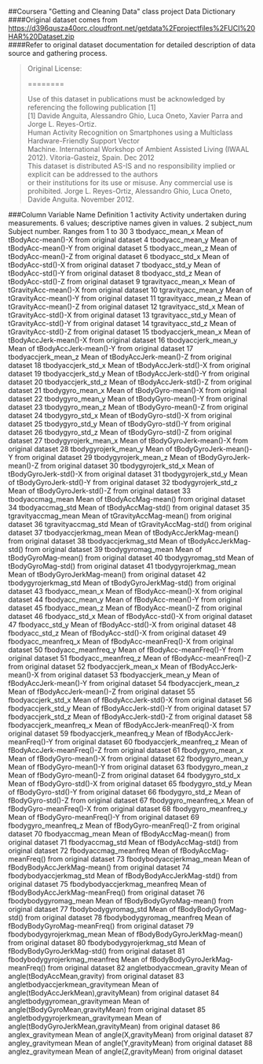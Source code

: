 		
##Coursera "Getting and Cleaning Data" class project Data Dictionary	
####Original dataset comes from https://d396qusza40orc.cloudfront.net/getdata%2Fprojectfiles%2FUCI%20HAR%20Dataset.zip	
####Refer to original dataset documentation for detailed description of data source and gathering process.	
	
>Original License:	
>	
>========	
>	
>Use of this dataset in publications must be acknowledged by referencing the following publication [1] 	
>[1] Davide Anguita, Alessandro Ghio, Luca Oneto, Xavier Parra and Jorge L. Reyes-Ortiz. 	
>Human Activity Recognition on Smartphones using a Multiclass Hardware-Friendly Support Vector	
>Machine. International Workshop of Ambient Assisted Living (IWAAL 2012). Vitoria-Gasteiz, Spain. Dec 2012	
>This dataset is distributed AS-IS and no responsibility implied or explicit can be addressed to the authors 	
>or their institutions for its use or misuse. Any commercial use is prohibited.	
>Jorge L. Reyes-Ortiz, Alessandro Ghio, Luca Oneto, Davide Anguita. November 2012.	
		
		
###Column	Variable Name	Definition
1	activity	                Activity undertaken during measurements. 6 values; descriptive names given in values.
2	subject_num	              Subject number. Ranges from 1 to 30
3	tbodyacc_mean_x	          Mean of tBodyAcc-mean()-X from original dataset
4	tbodyacc_mean_y	          Mean of tBodyAcc-mean()-Y from original dataset
5	tbodyacc_mean_z	          Mean of tBodyAcc-mean()-Z from original dataset
6	tbodyacc_std_x	          Mean of tBodyAcc-std()-X from original dataset
7	tbodyacc_std_y	          Mean of tBodyAcc-std()-Y from original dataset
8	tbodyacc_std_z	          Mean of tBodyAcc-std()-Z from original dataset
9	tgravityacc_mean_x	      Mean of tGravityAcc-mean()-X from original dataset
10	tgravityacc_mean_y	    Mean of tGravityAcc-mean()-Y from original dataset
11	tgravityacc_mean_z	    Mean of tGravityAcc-mean()-Z from original dataset
12	tgravityacc_std_x	      Mean of tGravityAcc-std()-X from original dataset
13	tgravityacc_std_y	      Mean of tGravityAcc-std()-Y from original dataset
14	tgravityacc_std_z	      Mean of tGravityAcc-std()-Z from original dataset
15	tbodyaccjerk_mean_x	    Mean of tBodyAccJerk-mean()-X from original dataset
16	tbodyaccjerk_mean_y	    Mean of tBodyAccJerk-mean()-Y from original dataset
17	tbodyaccjerk_mean_z	    Mean of tBodyAccJerk-mean()-Z from original dataset
18	tbodyaccjerk_std_x	    Mean of tBodyAccJerk-std()-X from original dataset
19	tbodyaccjerk_std_y	    Mean of tBodyAccJerk-std()-Y from original dataset
20	tbodyaccjerk_std_z	    Mean of tBodyAccJerk-std()-Z from original dataset
21	tbodygyro_mean_x	      Mean of tBodyGyro-mean()-X from original dataset
22	tbodygyro_mean_y	      Mean of tBodyGyro-mean()-Y from original dataset
23	tbodygyro_mean_z	      Mean of tBodyGyro-mean()-Z from original dataset
24	tbodygyro_std_x	        Mean of tBodyGyro-std()-X from original dataset
25	tbodygyro_std_y	        Mean of tBodyGyro-std()-Y from original dataset
26	tbodygyro_std_z	        Mean of tBodyGyro-std()-Z from original dataset
27	tbodygyrojerk_mean_x	  Mean of tBodyGyroJerk-mean()-X from original dataset
28	tbodygyrojerk_mean_y	  Mean of tBodyGyroJerk-mean()-Y from original dataset
29	tbodygyrojerk_mean_z	  Mean of tBodyGyroJerk-mean()-Z from original dataset
30	tbodygyrojerk_std_x	    Mean of tBodyGyroJerk-std()-X from original dataset
31	tbodygyrojerk_std_y	    Mean of tBodyGyroJerk-std()-Y from original dataset
32	tbodygyrojerk_std_z	    Mean of tBodyGyroJerk-std()-Z from original dataset
33	tbodyaccmag_mean	      Mean of  tBodyAccMag-mean() from original dataset
34	tbodyaccmag_std	        Mean of tBodyAccMag-std() from original dataset
35	tgravityaccmag_mean	    Mean of tGravityAccMag-mean() from original dataset
36	tgravityaccmag_std	    Mean of tGravityAccMag-std() from original dataset
37	tbodyaccjerkmag_mean	  Mean of tBodyAccJerkMag-mean() from original dataset
38	tbodyaccjerkmag_std	    Mean of tBodyAccJerkMag-std() from original dataset
39	tbodygyromag_mean	      Mean of tBodyGyroMag-mean() from original dataset
40	tbodygyromag_std	      Mean of tBodyGyroMag-std() from original dataset
41	tbodygyrojerkmag_mean  	Mean of tBodyGyroJerkMag-mean() from original dataset
42	tbodygyrojerkmag_std  	Mean of tBodyGyroJerkMag-std() from original dataset
43	fbodyacc_mean_x	        Mean of fBodyAcc-mean()-X from original dataset
44	fbodyacc_mean_y	        Mean of fBodyAcc-mean()-Y from original dataset
45	fbodyacc_mean_z	        Mean of fBodyAcc-mean()-Z from original dataset
46	fbodyacc_std_x	        Mean of fBodyAcc-std()-X from original dataset
47	fbodyacc_std_y	        Mean of fBodyAcc-std()-X from original dataset
48	fbodyacc_std_z	        Mean of fBodyAcc-std()-X from original dataset
49	fbodyacc_meanfreq_x	    Mean of fBodyAcc-meanFreq()-X from original dataset
50	fbodyacc_meanfreq_y	    Mean of fBodyAcc-meanFreq()-Y from original dataset
51	fbodyacc_meanfreq_z	    Mean of fBodyAcc-meanFreq()-Z from original dataset
52	fbodyaccjerk_mean_x	    Mean of fBodyAccJerk-mean()-X from original dataset
53	fbodyaccjerk_mean_y	    Mean of fBodyAccJerk-mean()-Y from original dataset
54	fbodyaccjerk_mean_z	    Mean of fBodyAccJerk-mean()-Z from original dataset
55	fbodyaccjerk_std_x	    Mean of fBodyAccJerk-std()-X from original dataset
56	fbodyaccjerk_std_y	    Mean of fBodyAccJerk-std()-Y from original dataset
57	fbodyaccjerk_std_z	    Mean of fBodyAccJerk-std()-Z from original dataset
58	fbodyaccjerk_meanfreq_x	Mean of fBodyAccJerk-meanFreq()-X from original dataset
59	fbodyaccjerk_meanfreq_y	Mean of fBodyAccJerk-meanFreq()-Y from original dataset
60	fbodyaccjerk_meanfreq_z	Mean of fBodyAccJerk-meanFreq()-Z from original dataset
61	fbodygyro_mean_x	      Mean of fBodyGyro-mean()-X from original dataset
62	fbodygyro_mean_y      	Mean of fBodyGyro-mean()-Y from original dataset
63	fbodygyro_mean_z	      Mean of fBodyGyro-mean()-Z from original dataset
64	fbodygyro_std_x	        Mean of fBodyGyro-std()-X from original dataset
65	fbodygyro_std_y	        Mean of fBodyGyro-std()-Y from original dataset
66	fbodygyro_std_z	        Mean of fBodyGyro-std()-Z from original dataset
67	fbodygyro_meanfreq_x	  Mean of fBodyGyro-meanFreq()-X from original dataset
68	fbodygyro_meanfreq_y	  Mean of fBodyGyro-meanFreq()-Y from original dataset
69	fbodygyro_meanfreq_z	  Mean of fBodyGyro-meanFreq()-Z from original dataset
70	fbodyaccmag_mean      	Mean of fBodyAccMag-mean() from original dataset
71	fbodyaccmag_std	        Mean of fBodyAccMag-std() from original dataset
72	fbodyaccmag_meanfreq	  Mean of fBodyAccMag-meanFreq() from original dataset
73	fbodybodyaccjerkmag_mean      Mean of fBodyBodyAccJerkMag-mean() from original dataset
74	fbodybodyaccjerkmag_std	      Mean of fBodyBodyAccJerkMag-std() from original dataset
75	fbodybodyaccjerkmag_meanfreq	Mean of fBodyBodyAccJerkMag-meanFreq() from original dataset
76	fbodybodygyromag_mean	        Mean of fBodyBodyGyroMag-mean() from original dataset
77	fbodybodygyromag_std	        Mean of fBodyBodyGyroMag-std() from original dataset
78	fbodybodygyromag_meanfreq	    Mean of fBodyBodyGyroMag-meanFreq() from original dataset
79	fbodybodygyrojerkmag_mean	    Mean of fBodyBodyGyroJerkMag-mean() from original dataset
80	fbodybodygyrojerkmag_std	    Mean of fBodyBodyGyroJerkMag-std() from original dataset
81	fbodybodygyrojerkmag_meanfreq	Mean of fBodyBodyGyroJerkMag-meanFreq() from original dataset
82	angletbodyaccmean_gravity	    Mean of angle(tBodyAccMean,gravity) from original dataset
83	angletbodyaccjerkmean_gravitymean	    Mean of angle(tBodyAccJerkMean),gravityMean) from original dataset
84	angletbodygyromean_gravitymean	      Mean of angle(tBodyGyroMean,gravityMean) from original dataset
85	angletbodygyrojerkmean_gravitymean	  Mean of angle(tBodyGyroJerkMean,gravityMean) from original dataset
86	anglex_gravitymean	    Mean of angle(X,gravityMean) from original dataset
87	angley_gravitymean	    Mean of angle(Y,gravityMean) from original dataset
88	anglez_gravitymean	    Mean of angle(Z,gravityMean) from original dataset
